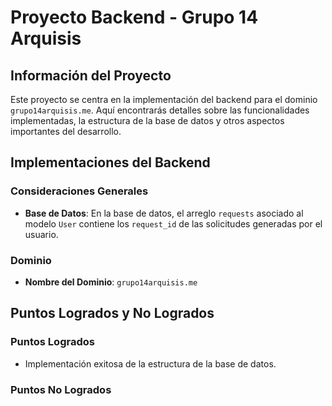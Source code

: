 # Proyecto Backend - Grupo 14 Arquisis

## Información del Proyecto

Este proyecto se centra en la implementación del backend para el dominio `grupo14arquisis.me`. Aquí encontrarás detalles sobre las funcionalidades implementadas, la estructura de la base de datos y otros aspectos importantes del desarrollo.

## Implementaciones del Backend

### Consideraciones Generales

- **Base de Datos**: En la base de datos, el arreglo `requests` asociado al modelo `User` contiene los `request_id` de las solicitudes generadas por el usuario.

### Dominio

- **Nombre del Dominio**: `grupo14arquisis.me`

## Puntos Logrados y No Logrados

### Puntos Logrados

- Implementación exitosa de la estructura de la base de datos.

### Puntos No Logrados
